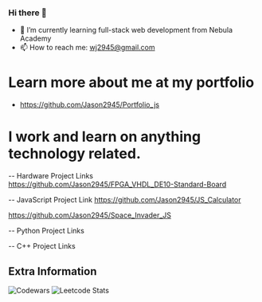 ### Hi there 👋

- 🌱 I’m currently learning full-stack web development from Nebula Academy
- 📫 How to reach me: wj2945@gmail.com

# Learn more about me at my portfolio
- https://github.com/Jason2945/Portfolio_js

# I work and learn on anything technology related.

-- Hardware Project Links
https://github.com/Jason2945/FPGA_VHDL_DE10-Standard-Board

-- JavaScript Project Link
https://github.com/Jason2945/JS_Calculator

https://github.com/Jason2945/Space_Invader_JS

-- Python Project Links

-- C++ Project Links

## Extra Information
![Codewars](https://github.r2v.ch/codewars?user=Jason2945)
![Leetcode Stats](https://leetcard.jacoblin.cool/wj2945)
